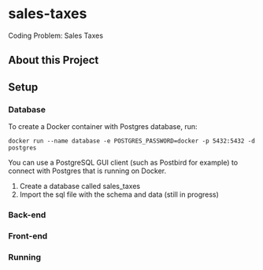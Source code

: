 # sales-taxes
Coding Problem: Sales Taxes

## About this Project

## Setup

### Database

To create a Docker container with Postgres database, run:

```
docker run --name database -e POSTGRES_PASSWORD=docker -p 5432:5432 -d postgres
```

You can use a PostgreSQL GUI client (such as Postbird for example) to connect with Postgres that is running on Docker.
1. Create a database called sales_taxes
2. Import the sql file with the schema and data (still in progress)


### Back-end

### Front-end

### Running
